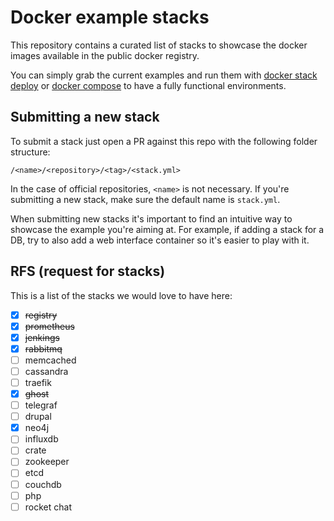 # Docker example stacks

This repository contains a curated list of stacks to showcase the docker images
available in the public docker registry.

You can simply grab the current examples and run them with [docker stack deploy](https://docs.docker.com/engine/reference/commandline/stack_deploy/) or [docker compose](https://docs.docker.com/compose/)
to have a fully functional environments.

## Submitting a new stack

To submit a stack just open a PR against this repo with the following folder structure:

`/<name>/<repository>/<tag>/<stack.yml>`

In the case of official repositories, `<name>` is not necessary. If you're submitting a new stack,
make sure the default name is `stack.yml`. 

When submitting new stacks it's important to find an intuitive way to showcase the example you're aiming at.
For example, if adding a stack for a DB, try to also add a web interface container so it's easier to play with it. 

## RFS (request for stacks)

This is a list of the stacks we would love to have here:

- [x] ~~registry~~
- [x] ~~prometheus~~
- [x] ~~jenkings~~
- [x] ~~rabbitmq~~
- [ ] memcached
- [ ] cassandra
- [ ] traefik
- [x] ~~ghost~~
- [ ] telegraf
- [ ] drupal
- [x] neo4j
- [ ] influxdb
- [ ] crate
- [ ] zookeeper
- [ ] etcd
- [ ] couchdb
- [ ] php
- [ ] rocket chat
